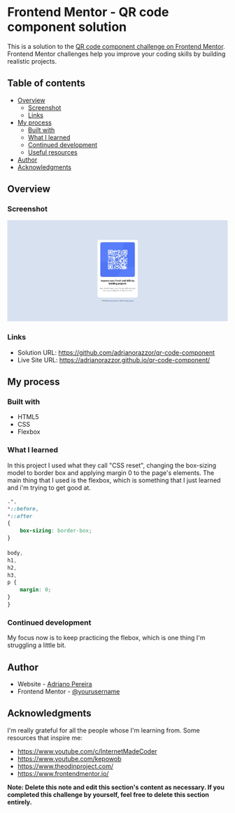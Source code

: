 # Frontend Mentor - QR code component solution

This is a solution to the [QR code component challenge on Frontend Mentor](https://www.frontendmentor.io/challenges/qr-code-component-iux_sIO_H). Frontend Mentor challenges help you improve your coding skills by building realistic projects. 

## Table of contents

- [Overview](#overview)
  - [Screenshot](#screenshot)
  - [Links](#links)
- [My process](#my-process)
  - [Built with](#built-with)
  - [What I learned](#what-i-learned)
  - [Continued development](#continued-development)
  - [Useful resources](#useful-resources)
- [Author](#author)
- [Acknowledgments](#acknowledgments)

## Overview

### Screenshot

![](./screenshot.jpg)

### Links

- Solution URL: https://github.com/adrianorazzor/qr-code-component
- Live Site URL: https://adrianorazzor.github.io/qr-code-component/

## My process

### Built with

- HTML5
- CSS
- Flexbox

### What I learned

In this project I used what they call "CSS reset", changing the box-sizing model to border box and applying margin 0 to the page's elements.
The main thing that I used is the flexbox, which is something that I just learned and i'm trying to get good at.

```css
.*,
*::before,
*::after
{
    box-sizing: border-box;
}

body,
h1,
h2,
h3,
p {
    margin: 0;
}
}
```

### Continued development

My focus now is to keep practicing the flebox, which is one thing I'm struggling a little bit.

## Author

- Website - [Adriano Pereira](https://github.com/adrianorazzor)
- Frontend Mentor - [@yourusername](https://www.frontendmentor.io/profile/adrianorazzor)

## Acknowledgments

I'm really grateful for all the people whose I'm learning from. Some resources that inspire me:
- https://www.youtube.com/c/InternetMadeCoder
- https://www.youtube.com/kepowob
- https://www.theodinproject.com/
- https://www.frontendmentor.io/

**Note: Delete this note and edit this section's content as necessary. If you completed this challenge by yourself, feel free to delete this section entirely.**
